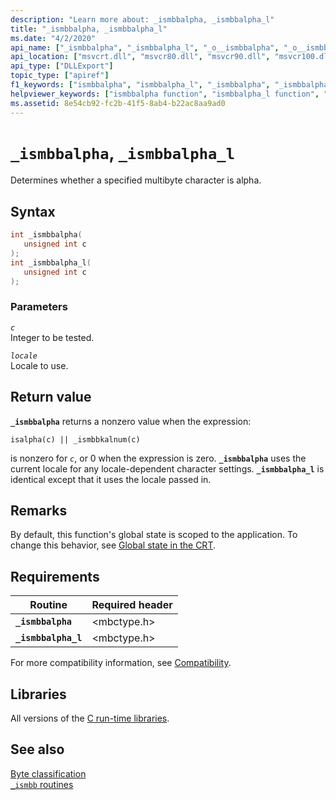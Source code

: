 ```yaml
---
description: "Learn more about: _ismbbalpha, _ismbbalpha_l"
title: "_ismbbalpha, _ismbbalpha_l"
ms.date: "4/2/2020"
api_name: ["_ismbbalpha", "_ismbbalpha_l", "_o__ismbbalpha", "_o__ismbbalpha_l"]
api_location: ["msvcrt.dll", "msvcr80.dll", "msvcr90.dll", "msvcr100.dll", "msvcr100_clr0400.dll", "msvcr110.dll", "msvcr110_clr0400.dll", "msvcr120.dll", "msvcr120_clr0400.dll", "ucrtbase.dll", "api-ms-win-crt-multibyte-l1-1-0.dll", "api-ms-win-crt-private-l1-1-0.dll"]
api_type: ["DLLExport"]
topic_type: ["apiref"]
f1_keywords: ["ismbbalpha", "ismbbalpha_l", "_ismbbalpha", "_ismbbalpha_l"]
helpviewer_keywords: ["ismbbalpha function", "ismbbalpha_l function", "_ismbbalpha function", "_ismbbalpha_l function"]
ms.assetid: 8e54cb92-fc2b-41f5-8ab4-b22ac8aa9ad0
---
```

# `_ismbbalpha`, `_ismbbalpha_l`

Determines whether a specified multibyte character is alpha.

## Syntax

```C
int _ismbbalpha(
   unsigned int c
);
int _ismbbalpha_l(
   unsigned int c
);
```

### Parameters

*`c`*\
Integer to be tested.

*`locale`*\
Locale to use.

## Return value

**`_ismbbalpha`** returns a nonzero value when the expression:

`isalpha(c) || _ismbbkalnum(c)`

is nonzero for *`c`*, or 0 when the expression is zero. **`_ismbbalpha`** uses the current locale for any locale-dependent character settings. **`_ismbbalpha_l`** is identical except that it uses the locale passed in.

## Remarks

By default, this function's global state is scoped to the application. To change this behavior, see [Global state in the CRT](../global-state.md).

## Requirements

| Routine | Required header |
|---|---|
| **`_ismbbalpha`** | \<mbctype.h> |
| **`_ismbbalpha_l`** | \<mbctype.h> |

For more compatibility information, see [Compatibility](../compatibility.md).

## Libraries

All versions of the [C run-time libraries](../crt-library-features.md).

## See also

[Byte classification](../byte-classification.md)\
[`_ismbb` routines](../ismbb-routines.md)
